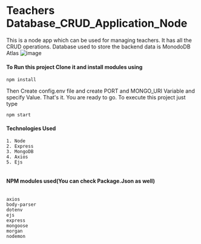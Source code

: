 # Teachers Database_CRUD_Application_Node
This is a node app which can be used for managing teachers. It has all the CRUD operations. Database used to store the backend data is MonodoDB Atlas
![image](https://user-images.githubusercontent.com/34231063/139796974-ee582e91-e3cf-4371-be0d-1776d6a79ed5.png)


#### To Run this project Clone it and install modules using
```
npm install
```

Then Create config.env file and create PORT and MONGO_URI Variable and specify Value.
That's it. You are ready to go. To execute this project just type
```
npm start
```

#### Technologies Used

```
1. Node
2. Express
3. MongoDB
4. Axios
5. Ejs


```
#### NPM modules used(You can check Package.Json as well)

```

axios    
body-parser
dotenv
ejs
express
mongoose 
morgan   
nodemon


```


